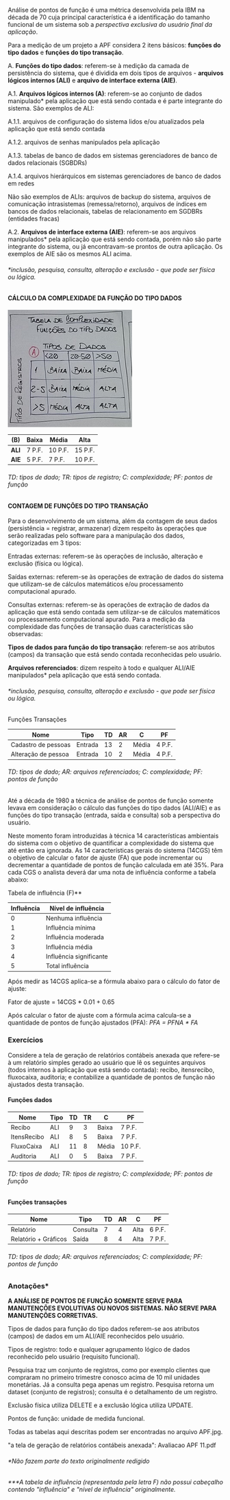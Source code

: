 Análise de pontos de função é uma métrica desenvolvida pela IBM na década de 70 cuja principal característica é a identificação do tamanho funcional de um sistema sob a _perspectiva exclusiva do usuário final da aplicação_.

Para a medição de um projeto a APF considera 2 itens básicos: **funções do tipo dados** e **funções do tipo transação**.

A. **Funções do tipo dados**: referem-se à medição da camada de persistência do sistema, que é dividida em dois tipos de arquivos - **arquivos lógicos internos (ALI)** e **arquivo de interface externa (AIE)**.

A.1. **Arquivos lógicos internos (A)**: referem-se ao conjunto de dados manipulado* pela aplicação que está sendo contada e é parte integrante do sistema. São exemplos de ALI: 

A.1.1. arquivos de configuração do sistema lidos e/ou atualizados pela aplicação que está sendo contada

A.1.2. arquivos de senhas manipulados pela aplicação

A.1.3. tabelas de banco de dados em sistemas gerenciadores de banco de dados relacionais (SGBDRs)

A.1.4. arquivos hierárquicos em sistemas gerenciadores de banco de dados em redes 

Não são exemplos de ALIs: arquivos de backup do sistema, arquivos de comunicação intrasistemas (remessa/retorno), arquivos de índices em bancos de dados relacionais, tabelas de relacionamento em SGDBRs (entidades fracas)

A.2. **Arquivos de interface externa (AIE)**: referem-se aos arquivos manipulados* pela aplicação que está sendo contada, porém não são parte integrante do sistema, ou já encontravam-se prontos de outra aplicação.
Os exemplos de AIE são os mesmos ALI acima.

###### *inclusão, pesquisa, consulta, alteração e exclusão - que pode ser física ou lógica.

#### CÁLCULO DA COMPLEXIDADE DA FUNÇÃO DO TIPO DADOS

![Tabela A](A.jpg "Tabela A")

|   (B)   | Baixa  |  Média  |  Alta   |
|   ---   |  ---   |   ---   |   ---   |
| **ALI** | 7 P.F. | 10 P.F. | 15 P.F. |
| **AIE** | 5 P.F. | 7 P.F.  | 10 P.F. |

###### TD: tipos de dado; TR: tipos de registro; C: complexidade; PF: pontos de função

#### CONTAGEM DE FUNÇÕES DO TIPO TRANSAÇÃO 
Para o desenvolvimento de um sistema, além da contagem de seus dados (persistência = registrar, armazenar) dizem respeito às operações que serão realizadas pelo software para a manipulação dos dados, categorizadas em 3 tipos:

Entradas externas: referem-se às operações de inclusão, alteração e exclusão (física ou lógica).

Saídas externas: referem-se às operações de extração de dados do sistema que utilizam-se de cálculos matemáticos e/ou processamento computacional apurado.

Consultas externas: referem-se às operações de extração de dados da aplicação que está sendo contada sem utilizar-se de cálculos matemáticos ou processamento computacional apurado.
Para a medição da complexidade das funções de transação duas características são observadas: 

**Tipos de dados para função do tipo transação**: referem-se aos atributos (campos) da transação que está sendo contada reconhecidas pelo usuário.

**Arquivos referenciados**: dizem respeito à todo e qualquer ALI/AIE manipulados* pela aplicação que está sendo contada.

###### *inclusão, pesquisa, consulta, alteração e exclusão - que pode ser física ou lógica.

Funções Transações 

| Nome | Tipo | TD | AR | C | PF |
| --- | --- | --- | --- | --- | --- |
| Cadastro de pessoas | Entrada | 13 | 2 | Média | 4 P.F. | 
| Alteração de pessoa | Entrada | 10 | 2 | Média | 4 P.F. |

###### TD: tipos de dado; AR: arquivos referenciados; C: complexidade; PF: pontos de função

Até a década de 1980 a técnica de análise de pontos de função somente levava em consideração o cálculo das funções do tipo dados (ALI/AIE) e as funções do tipo transação (entrada, saída e consulta) sob a perspectiva do usuário.

Neste momento foram introduzidas à técnica 14 características ambientais do sistema com o objetivo de quantificar a complexidade do sistema que até então era ignorada. As 14 características gerais do sistema (14CGS) têm o objetivo de calcular o fator de ajuste (FA) que pode incrementar ou decrementar a quantidade de pontos de função calculada em até 35%. Para cada CGS o analista deverá dar uma nota de influência conforme a tabela abaixo: 

Tabela de influência (F)**

| Influência | Nível de influência |
| --- | --- |
| 0 | Nenhuma influência |
| 1 | Influência mínima  |
| 2 | Influência moderada |
| 3 | Influência média |
| 4 | Influência significante |
| 5 | Total influência |

Após medir as 14CGS aplica-se a fórmula abaixo para o cálculo do fator de ajuste: 

Fator de ajuste = 14CGS * 0.01 + 0.65

Após calcular o fator de ajuste com a fórmula acima calcula-se a quantidade de pontos de função ajustados (PFA): *PFA = PFNA * FA*

### Exercícios 

Considere a tela de geração de relatórios contábeis anexada que refere-se à um relatório simples gerado ao usuário que lê os seguintes arquivos (todos internos à aplicação que está sendo contada): recibo, itensrecibo, fluxocaixa, auditoria; e contabilize a quantidade de pontos de função não ajustados desta transação.

#### Funções dados

| Nome | Tipo | TD | TR | C | PF |
| --- | --- | --- | --- | --- | --- |
| Recibo | ALI | 9 | 3 | Baixa | 7 P.F. | 
| ItensRecibo | ALI | 8 | 5 | Baixa | 7 P.F. |
| FluxoCaixa | ALI | 11 | 8 | Média | 10 P.F. |
| Auditoria | ALI | 0 | 5 | Baixa | 7 P.F. |

###### TD: tipos de dado; TR: tipos de registro; C: complexidade; PF: pontos de função

#### Funções transações 

| Nome | Tipo | TD | AR | C | PF |
| --- | --- | --- | --- | --- | --- |
| Relatório | Consulta | 7 | 4 | Alta | 6 P.F. | 
| Relatório + Gráficos | Saída | 8 | 4 | Alta | 7 P.F. |

###### TD: tipos de dado; AR: arquivos referenciados; C: complexidade; PF: pontos de função

### Anotações*
**A ANÁLISE DE PONTOS DE FUNÇÃO SOMENTE SERVE PARA MANUTENÇÕES EVOLUTIVAS OU NOVOS SISTEMAS. NÃO SERVE PARA MANUTENÇÕES CORRETIVAS.**

Tipos de dados para função do tipo dados referem-se aos atributos (campos) de dados em um ALI/AIE reconhecidos pelo usuário.

Tipos de registro: todo e qualquer agrupamento lógico de dados reconhecido pelo usuário (requisito funcional).

Pesquisa traz um conjunto de registros, como por exemplo clientes que compraram no primeiro trimestre conosco acima de 10 mil unidades monetárias. Já a consulta pega apenas um registro. Pesquisa retorna um dataset (conjunto de registros); consulta é o detalhamento de um registro.

Exclusão física utiliza DELETE e a exclusão lógica utiliza UPDATE.

Pontos de função: unidade de medida funcional.

Todas as tabelas aqui descritas podem ser encontradas no arquivo APF.jpg.

"a tela de geração de relatórios contábeis anexada": Avaliacao APF 11.pdf

###### *Não fazem parte do texto originalmente redigido 
###### ***A tabela de influência (representada pela letra F) não possui cabeçalho contendo "influência" e "nível de influência" originalmente.